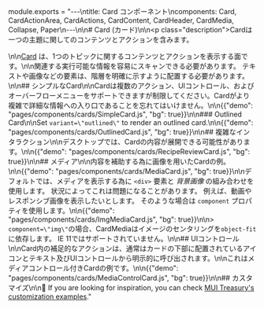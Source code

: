 module.exports = "---\ntitle: Card コンポーネント\ncomponents: Card, CardActionArea, CardActions, CardContent, CardHeader, CardMedia, Collapse, Paper\n---\n\n# Card (カード)\n\n<p class=\"description\">Cardは一つの主題に関してのコンテンツとアクションを含みます。</p>\n\n[Card](https://material.io/design/components/cards.html) は、1つのトピックに関するコンテンツとアクションを表示する面です。\n\n関連する実行可能な情報を容易にスキャンできる必要があります。 テキストや画像などの要素は、階層を明確に示すように配置する必要があります。\n\n## シンプルなCard\n\nCardは複数のアクション、UIコントロール、およびオーバーフローメニューをサポートできますが制限してください。Cardがより複雑で詳細な情報への入り口であることを忘れてはいけません。\n\n{{\"demo\": \"pages/components/cards/SimpleCard.js\", \"bg\": true}}\n\n### Outlined Card\n\nSet `variant=\"outlined\"` to render an outlined card.\n\n{{\"demo\": \"pages/components/cards/OutlinedCard.js\", \"bg\": true}}\n\n## 複雑なインタラクション\n\nデスクトップでは、Cardの内容が展開できる可能性があります。\n\n{{\"demo\": \"pages/components/cards/RecipeReviewCard.js\", \"bg\": true}}\n\n## メディア\n\n内容を補助する為に画像を用いたCardの例。\n\n{{\"demo\": \"pages/components/cards/MediaCard.js\", \"bg\": true}}\n\nデフォルトでは、メディアを表示する為に `<div>` 要素と *背景画像* の組み合わせを使用します。 状況によってこれは問題になることがあります。 例えば、動画やレスポンシブ画像を表示したいとします。 そのような場合は `component` プロパティを使用します。\n\n{{\"demo\": \"pages/components/cards/ImgMediaCard.js\", \"bg\": true}}\n\n> `component=\"img\"`の場合、CardMediaはイメージのセンタリングを`object-fit`に依存します。 IE 11ではサポートされていません。\n\n## UIコントロール\n\nCard内の補足的なアクションは、通常はカードの下部に配置されているアイコンとテキスト及びUIコントロールから明示的に呼び出されます。\n\nこれはメディアコントロール付きCardの例です。\n\n{{\"demo\": \"pages/components/cards/MediaControlCard.js\", \"bg\": true}}\n\n## カスタマイズ\n\n👑 If you are looking for inspiration, you can check [MUI Treasury's customization examples](https://mui-treasury.com/components/card)."